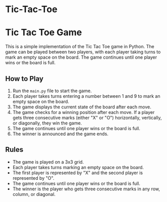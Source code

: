 # Tic-Tac-Toe
# Tic Tac Toe Game

This is a simple implementation of the Tic Tac Toe game in Python. The game can be played between two players, with each player taking turns to mark an empty space on the board. The game continues until one player wins or the board is full.

## How to Play

1. Run the `main.py` file to start the game.
2. Each player takes turns entering a number between 1 and 9 to mark an empty space on the board.
3. The game displays the current state of the board after each move.
4. The game checks for a winning position after each move. If a player gets three consecutive marks (either "X" or "O") horizontally, vertically, or diagonally, they win the game.
5. The game continues until one player wins or the board is full.
6. The winner is announced and the game ends.

## Rules

- The game is played on a 3x3 grid.
- Each player takes turns marking an empty space on the board.
- The first player is represented by "X" and the second player is represented by "O".
- The game continues until one player wins or the board is full.
- The winner is the player who gets three consecutive marks in any row, column, or diagonal.
